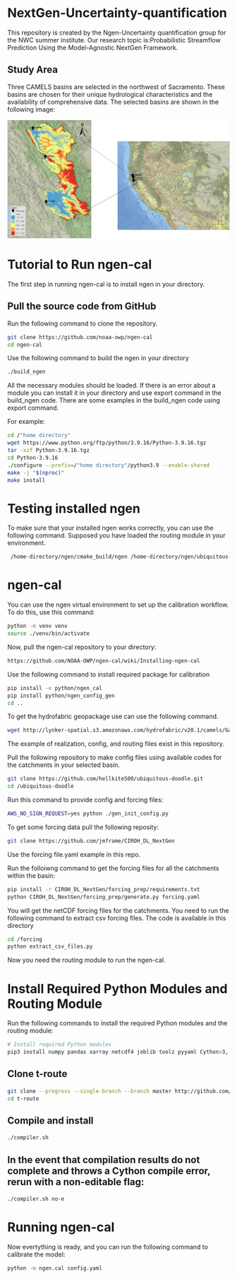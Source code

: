 # NextGen-Uncertainty-quantification
This repository is created by the Ngen-Uncertainty quantification group for the NWC summer institute. Our research topic is:Probabilistic Streamflow Prediction Using the Model-Agnostic NextGen Framework.

## Study Area

Three CAMELS basins are selected in the northwest of Sacramento. These basins are chosen for their unique hydrological characteristics and the availability of comprehensive data. The selected basins are shown in the following image:

![Basins DEM](https://github.com/NWC-CUAHSI-Summer-Institute/NextGen-Uncertainty-quantification/raw/main/Basins_DEM.png)
# Tutorial to Run ngen-cal

The first step in running ngen-cal is to install ngen in your directory.

## Pull the source code from GitHub
Run the following command to clone the repository.

```sh
git clone https://github.com/noaa-owp/ngen-cal
cd ngen-cal
```
Use the following command to build the ngen in your directory
```sh
./build_ngen
```
All the necessary modules should be loaded.
If there is an error about a module you can install it in your directory and use export command in the build_ngen code.
There are some examples in the build_ngen code using export command. 

For example:

```sh
cd /"home directory"
wget https://www.python.org/ftp/python/3.9.16/Python-3.9.16.tgz
tar -xzf Python-3.9.16.tgz
cd Python-3.9.16
./configure --prefix=/"home directory"/python3.9 --enable-shared
make -j "$(nproc)"
make install
```
# Testing installed ngen
To make sure that your installed ngen works correctly, you can use the following command. Supposed you have loaded the routing module in your environment.

```sh
 /home-directory/ngen/cmake_build/ngen /home-directory/ngen/ubiquitous-doodle/Gage_11480390.gpkg "all" /home-directory/ngen/ubiquitous-doodle/Gage_11480390.gpkg "all" realization.json
```


# ngen-cal
You can use the ngen virtual environment to set up the calibration workflow.
To do this, use this command:

```sh
python -m venv venv
source ./venv/bin/activate
```
Now, pull the ngen-cal repository to your directory:

```sh
https://github.com/NOAA-OWP/ngen-cal/wiki/Installing-ngen-cal
```
Use the following command to install required package for calibration

```sh
pip install -e python/ngen_cal
pip install python/ngen_config_gen
cd ..
```
To get the hydrofabric geopackage use can use the following command. 

```sh
wget http://lynker-spatial.s3.amazonaws.com/hydrofabric/v20.1/camels/Gage_11480390.gpkg
```
The example of realization, config, and routing files exist in this repository.

Pull the following repository to make config files using available codes for the catchments in your selected basin.

```sh
git clone https://github.com/hellkite500/ubiquitous-doodle.git
cd /ubiquitous-doodle
```

Run this command to provide config and forcing files:

```sh
AWS_NO_SIGN_REQUEST=yes python ./gen_init_config.py
```

To get some forcing data pull the following reposity:
```sh
git clone https://github.com/jmframe/CIROH_DL_NextGen
```
Use the forcing file.yaml example in this repo.

Run the folloiwng command to get the forcing files for all the catchments within the basin:

```sh
pip install -r CIROH_DL_NextGen/forcing_prep/requirements.txt
python CIROH_DL_NextGen/forcing_prep/generate.py forcing.yaml
```
You will get the netCDF forcing files for the catchments. You need to run the following command to extract csv forcing files.
The code is available in this directory

```sh
cd /forcing
python extract_csv_files.py
```
Now you need the routing module to run the ngen-cal. 


# Install Required Python Modules and Routing Module

Run the following commands to install the required Python modules and the routing module:

```sh
# Install required Python modules
pip3 install numpy pandas xarray netcdf4 joblib toolz pyyaml Cython>3,!=3.0.4 geopandas pyarrow deprecated wheel
```
## Clone t-route
```sh
git clone --progress --single-branch --branch master http://github.com/NOAA-OWP/t-route.git
cd t-route
```
## Compile and install
```sh
./compiler.sh
```
## In the event that compilation results do not complete and throws a Cython compile error, rerun with a non-editable flag:
```sh
./compiler.sh no-e
```
# Running ngen-cal
Now evertything is ready, and you can run the following command to calibrate the model:

```sh
python -m ngen.cal config.yaml
```




